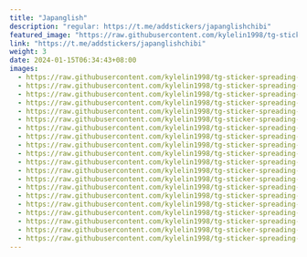 ```yaml
---
title: "Japanglish"
description: "regular: https://t.me/addstickers/japanglishchibi"
featured_image: "https://raw.githubusercontent.com/kylelin1998/tg-sticker-spreading-worldwide-images/main/img/93da932d-605a-4c67-9818-e937fee64d90.jpg"
link: "https://t.me/addstickers/japanglishchibi"
weight: 3
date: 2024-01-15T06:34:43+08:00
images:
  - https://raw.githubusercontent.com/kylelin1998/tg-sticker-spreading-worldwide-images/main/img/93da932d-605a-4c67-9818-e937fee64d90.jpg
  - https://raw.githubusercontent.com/kylelin1998/tg-sticker-spreading-worldwide-images/main/img/e76662b4-6c5e-4dd2-ab28-51c55c223520.jpg
  - https://raw.githubusercontent.com/kylelin1998/tg-sticker-spreading-worldwide-images/main/img/bfd5b43f-bd78-49da-acd2-c118eb4559ee.jpg
  - https://raw.githubusercontent.com/kylelin1998/tg-sticker-spreading-worldwide-images/main/img/8e07c971-cd64-4166-a023-05a8dafcd94b.jpg
  - https://raw.githubusercontent.com/kylelin1998/tg-sticker-spreading-worldwide-images/main/img/0ef76b91-2635-4be4-947d-20dc01c38f6e.jpg
  - https://raw.githubusercontent.com/kylelin1998/tg-sticker-spreading-worldwide-images/main/img/f39da57c-79d2-42bf-9fe8-c46108746044.jpg
  - https://raw.githubusercontent.com/kylelin1998/tg-sticker-spreading-worldwide-images/main/img/b2c0ba20-2990-4446-80f4-39d38089da08.jpg
  - https://raw.githubusercontent.com/kylelin1998/tg-sticker-spreading-worldwide-images/main/img/104af713-1e82-44f9-be0f-5c0ab0d9be81.jpg
  - https://raw.githubusercontent.com/kylelin1998/tg-sticker-spreading-worldwide-images/main/img/22082917-980e-45b2-a6d1-aa86234a2cc7.jpg
  - https://raw.githubusercontent.com/kylelin1998/tg-sticker-spreading-worldwide-images/main/img/c3689209-1ebf-4709-a7f0-c9cf9d0350af.jpg
  - https://raw.githubusercontent.com/kylelin1998/tg-sticker-spreading-worldwide-images/main/img/aa6a50ae-dfc9-4a56-b01a-5690a2bc334d.jpg
  - https://raw.githubusercontent.com/kylelin1998/tg-sticker-spreading-worldwide-images/main/img/1af78123-430d-4a6f-b07c-b4f2ae32b504.jpg
  - https://raw.githubusercontent.com/kylelin1998/tg-sticker-spreading-worldwide-images/main/img/bdb53055-7bd8-49fd-8b9e-360424791675.jpg
  - https://raw.githubusercontent.com/kylelin1998/tg-sticker-spreading-worldwide-images/main/img/15734d74-c2ee-4426-92a5-7955279e5f0f.jpg
  - https://raw.githubusercontent.com/kylelin1998/tg-sticker-spreading-worldwide-images/main/img/36e3598e-e938-4d50-8c36-6a96ebdba278.jpg
  - https://raw.githubusercontent.com/kylelin1998/tg-sticker-spreading-worldwide-images/main/img/4fc15dbb-a147-43ad-ab1e-31b6f3e04129.jpg
  - https://raw.githubusercontent.com/kylelin1998/tg-sticker-spreading-worldwide-images/main/img/dc61027b-b606-431c-b9ea-1e42a4c8ce68.jpg
  - https://raw.githubusercontent.com/kylelin1998/tg-sticker-spreading-worldwide-images/main/img/011bc6a3-edd5-4a93-b0a1-3c3fb2d67237.jpg
  - https://raw.githubusercontent.com/kylelin1998/tg-sticker-spreading-worldwide-images/main/img/379c8a2e-c3a4-489f-96fe-0c9b2e4958fd.jpg
  - https://raw.githubusercontent.com/kylelin1998/tg-sticker-spreading-worldwide-images/main/img/f691b664-e3db-4232-bdde-8df7afcad3ed.jpg
---
```

